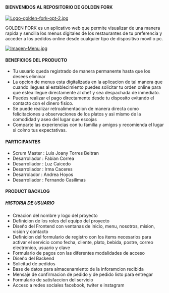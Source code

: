#### BIENVENIDOS AL REPOSITORIO DE GOLDEN FORK

 [![Logo-golden-fork-opt-2.jpg](https://i.postimg.cc/0ywdPdm3/Logo-golden-fork-opt-2.jpg)](https://postimg.cc/87TrbvZB)

GOLDEN FORK es un aplicativo web que  permite visualizar de una manera rapida y sencilla los menus digitales de los restaurantes de tu preferencia y acceder a los pedidos online desde cualquier tipo de dispositivo movil o pc.

[![Imagen-Menu.jpg](https://i.postimg.cc/qqnrL5W0/Imagen-Menu.jpg)](https://postimg.cc/kRnLMfnh)

#### BENEFICIOS DEL PRODUCTO

* Tu usuario queda registrado de manera permanente hasta que los desees eliminar
* La opcion de menus esta digitalizada en la aplicacion de tal manera que cuando llegues al establecimiento puedes solicitar tu orden online para que estea llegue directamente al chef y sea despachada de inmediato.
* Puedes realizar el pago directamente desde tu disposito evitando el contacto con el dinero fisico.
* Se puede realizar retroalimentacion de manera directa como felicitaciones u observaciones de los platos y asi mismo de la comodidad y aseo del lugar que escojas
* Comparte las experiencias con tu familia y amigos y recomienda el lugar si  colmo tus expectativas.

#### PARTICIPANTES

* Scrum Master :  Luis Joany Torres Beltran
* Desarrollador :  Fabian Correa
* Desarrollador :  Luz Caicedo
* Desarrollador :  Irma Caceres
* Desarrolador :  Andrea Hoyos
* Desarrollador :  Fernando Casilimas

#### PRODUCT BACKLOG

##### HISTORIA DE USUARIO

* Creacion del nombre y logo del proyecto
* Definicion de los roles del equipo del proyecto
* Diseño del Frontend con ventanas de inicio, menu, nosotros, mision, vision y contacto
* Definicion del formulario de registro con los items necesarios para activar el servicio como fecha, cliente, plato, bebida, postre, correo electronico, usuario y clave
* Formulario de pagos con las diferentes modalidades de acceso 
* Diseño del Backend 
* Solicitud de pedidos
* Base de datos para almacenamiento de la inforamcion recibida
* Mensaje de confirmacion de pedido y de pedido listo para entregar
* Formulario de satisfaccion del servicio
* Acceso a redes sociales facebook, twiter e instagram
